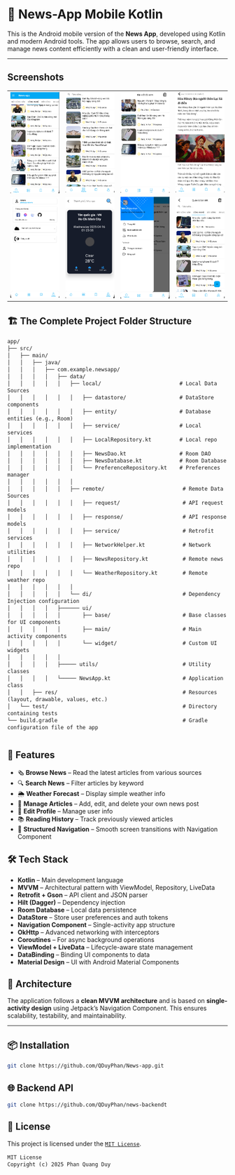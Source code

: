 # 📰 News-App Mobile Kotlin

This is the Android mobile version of the **News App**, developed using Kotlin and modern Android tools. The app allows users to browse, search, and manage news content efficiently with a clean and user-friendly interface.

---

## Screenshots

|                        |                         |                         |                         |
|:----------------------:|:-----------------------:|:-----------------------:|:-----------------------:|
| ![](screenshots/1.png) | ![](screenshots/2.png)  | ![](screenshots/3.png)  | ![](screenshots/4.png)  |
| ![](screenshots/5.png) | ![](screenshots/6.png)  | ![](screenshots/7.png)  | ![](screenshots/8.png)  |

## 🏗️ The Complete Project Folder Structure

```text
app/
├── src/
│   ├── main/
│   │   ├── java/
│   │   │   ├── com.example.newsapp/
│   │   │   │   ├── data/
│   │   │   │   │   ├── local/                         # Local Data Sources
│   │   │   │   │   │   ├── datastore/                 # DataStore components
│   │   │   │   │   │   ├── entity/                    # Database entities (e.g., Room)
│   │   │   │   │   │   ├── service/                   # Local services
│   │   │   │   │   │   ├── LocalRepository.kt         # Local repo implementation
│   │   │   │   │   │   ├── NewsDao.kt                 # Room DAO
│   │   │   │   │   │   ├── NewsDatabase.kt            # Room Database
│   │   │   │   │   │   └── PreferenceRepository.kt    # Preferences manager
│   │   │   │   │   │
│   │   │   │   │   ├── remote/                         # Remote Data Sources
│   │   │   │   │   │   ├── request/                    # API request models
│   │   │   │   │   │   ├── response/                   # API response models
│   │   │   │   │   │   ├── service/                    # Retrofit services
│   │   │   │   │   │   ├── NetworkHelper.kt            # Network utilities
│   │   │   │   │   │   ├── NewsRepository.kt           # Remote news repo
│   │   │   │   │   │   └── WeatherRepository.kt        # Remote weather repo
│   │   │   │   │   │
│   │   │   │   │   └── di/                             # Dependency Injection configuration
│   │   │   │   ├────── ui/                             
│   │   │   │   │       ├── base/                       # Base classes for UI components
│   │   │   │   │       ├── main/                       # Main activity components
│   │   │   │   │       └── widget/                     # Custom UI widgets
│   │   │   │   │ 
│   │   │   │   ├───── utils/                           # Utility classes
│   │   │   │   └───── NewsApp.kt                       # Application class    
│   │   ├── res/                                        # Resources (layout, drawable, values, etc.)
│   └── test/                                           # Directory containing tests
└── build.gradle                                        # Gradle configuration file of the app
```
```text

```

## 🚀 Features

- 🗞️ **Browse News** – Read the latest articles from various sources
- 🔍 **Search News** – Filter articles by keyword
- 🌦️ **Weather Forecast** – Display simple weather info
- 📝 **Manage Articles** – Add, edit, and delete your own news post
- 🙍 **Edit Profile** – Manage user info
- 📚 **Reading History** – Track previously viewed articles
- 🧭 **Structured Navigation** – Smooth screen transitions with Navigation Component

## 🛠️ Tech Stack

- **Kotlin** – Main development language
- **MVVM** – Architectural pattern with ViewModel, Repository, LiveData
- **Retrofit + Gson** – API client and JSON parser
- **Hilt (Dagger)** – Dependency injection
- **Room Database** – Local data persistence
- **DataStore** – Store user preferences and auth tokens
- **Navigation Component** – Single-activity app structure
- **OkHttp** – Advanced networking with interceptors
- **Coroutines** – For async background operations
- **ViewModel + LiveData** – Lifecycle-aware state management
- **DataBinding** – Binding UI components to data
- **Material Design** – UI with Android Material Components

## 📐 Architecture

The application follows a **clean MVVM architecture** and is based on **single-activity design** using Jetpack’s Navigation Component. This ensures scalability, testability, and maintainability.

---

## 📦 Installation

```bash
git clone https://github.com/QDuyPhan/News-app.git
```

## 🌐 Backend API

```bash
git clone https://github.com/QDuyPhan/news-backendt
```
## 📄 License

This project is licensed under the [`MIT License`](LICENSE).

```text
MIT License
Copyright (c) 2025 Phan Quang Duy
```